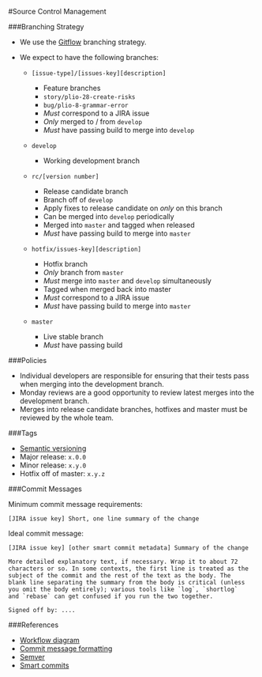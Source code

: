 
#Source Control Management

###Branching Strategy

- We use the [Gitflow](http://jeffkreeftmeijer.com/2010/why-arent-you-using-git-flow/) branching strategy.
- We expect to have the following branches:

  - `[issue-type]/[issues-key][description]`

    - Feature branches
    - `story/plio-28-create-risks`
    - `bug/plio-8-grammar-error`
    - _Must_ correspond to a JIRA issue
    - _Only_ merged to / from `develop`
    - _Must_ have passing build to merge into `develop`

  - `develop`

    - Working development branch

  - `rc/[version number]`

    - Release candidate branch
    - Branch off of `develop`
    - Apply fixes to release candidate on _only_ on this branch
    - Can be merged into `develop` periodically
    - Merged into `master` and tagged when released
    - _Must_ have passing build to merge into `master`

  - `hotfix/issues-key][description]`

    - Hotfix branch
    - _Only_ branch from `master`
    - _Must_ merge into `master` and `develop` simultaneously
    - Tagged when merged back into master
    - _Must_ correspond to a JIRA issue
    - _Must_ have passing build to merge into `master`

  - `master`

    - Live stable branch
    - _Must_ have passing build

###Policies

- Individual developers are responsible for ensuring that their tests pass when merging into the development branch.
- Monday reviews are a good opportunity to review latest merges into the development branch.
- Merges into release candidate branches, hotfixes and master must be reviewed by the whole team.

###Tags

- [Semantic versioning](http://semver.org/)
- Major release: `x.0.0`
- Minor release: `x.y.0`
- Hotfix off of master: `x.y.z`

###Commit Messages

Minimum commit message requirements:

```
[JIRA issue key] Short, one line summary of the change
```

Ideal commit message:

```
[JIRA issue key] [other smart commit metadata] Summary of the change

More detailed explanatory text, if necessary. Wrap it to about 72
characters or so. In some contexts, the first line is treated as the
subject of the commit and the rest of the text as the body. The
blank line separating the summary from the body is critical (unless
you omit the body entirely); various tools like `log`, `shortlog`
and `rebase` can get confused if you run the two together.

Signed off by: ....

```

###References

- [Workflow diagram](http://nvie.com/files/Git-branching-model.pdf)
- [Commit message formatting](http://chris.beams.io/posts/git-commit/)
- [Semver](http://semver.org/)
- [Smart commits](https://confluence.atlassian.com/fisheye/using-smart-commits-298976812.html)
